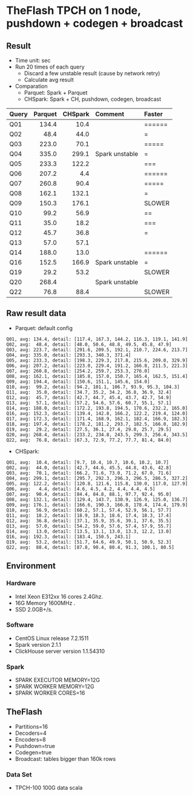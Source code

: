 # TheFlash TPCH on 1 node, pushdown + codegen + broadcast

## Result

* Time unit: sec
* Run 20 times of each query
    * Discard a few unstable result (cause by network retry)
    * Calculate avg result
* Comparation
    * Parquet: Spark + Parquet
    * CHSpark: Spark + CH, pushdown, codegen, broadcast

| Query    | Parquet | CHSpark | Comment         | Faster |
| -------- | ------: | ------: | :-------------- | :----- |
| Q01      |  134.4  |   10.4  |                 | ====== |
| Q02      |   48.4  |   44.0  |                 | =      |
| Q03      |  223.0  |   70.1  |                 | =====  |
| Q04      |  335.0  |  299.1  | Spark unstable  | =      |
| Q05      |  233.3  |  122.2  |                 | ===    |
| Q06      |  207.2  |    4.4  |                 | ====== |
| Q07      |  260.8  |   90.4  |                 | =====  |
| Q08      |  162.1  |  132.1  |                 | =      |
| Q09      |  150.3  |  176.1  |                 | SLOWER |
| Q10      |   99.2  |   56.9  |                 | ==     |
| Q11      |   35.0  |   18.2  |                 | ===    |
| Q12      |   45.7  |   36.8  |                 | =      |
| Q13      |   57.0  |   57.1  |                 |        |
| Q14      |  188.0  |   13.0  |                 | ====== |
| Q16      |  152.5  |  166.9  | Spark unstable  | =      |
| Q19      |   29.2  |   53.2  |                 | SLOWER |
| Q20      |  268.4  |         | Spark unstable  |        |
| Q22      |   76.8  |   88.4  |                 | SLOWER |


## Raw result data
* Parquet: default config
```
Q01, avg: 134.4, detail: [117.4, 167.3, 144.2, 116.3, 119.1, 141.9]
Q02, avg:  48.4, detail: [48.0, 50.6, 48.8, 49.5, 45.8, 47.9]
Q03, avg: 223.7, detail: [291.6, 209.5, 192.1, 210.7, 224.6, 213.7]
Q04, avg: 335.0, detail: [293.3, 340.3, 371.4]
Q05, avg: 233.3, detail: [198.3, 229.3, 217.8, 215.6, 209.0, 329.9]
Q06, avg: 207.2, detail: [223.0, 229.4, 191.2, 166.8, 211.5, 221.3]
Q07, avg: 260.8, detail: [254.2, 259.7, 253.3, 276.0]
Q08, avg: 162.1, detail: [185.8, 157.0, 150.7, 165.4, 162.5, 151.4]
Q09, avg: 194.4, detail: [150.6, 151.1, 145.6, 154.0]
Q10, avg:  99.2, detail: [94.2, 101.1, 106.7, 93.9, 95.3, 104.3]
Q11, avg:  35.0, detail: [34.7, 35.2, 34.2, 36.8, 36.9, 32.4]
Q12, avg:  45.7, detail: [42.7, 44.7, 45.4, 43.7, 42.7, 54.9]
Q13, avg:  57.1, detail: [57.2, 54.6, 57.6, 60.7, 55.1, 57.1]
Q14, avg: 188.0, detail: [172.2, 193.8, 194.5, 170.6, 232.2, 165.0]
Q16, avg: 152.3, detail: [139.4, 142.8, 166.2, 122.2, 219.4, 124.0]
Q17, avg: 172.3, detail: [171.4, 168.9, 162.1, 182.4, 166.9, 182.3]
Q18, avg: 197.4, detail: [178.2, 181.2, 293.7, 182.5, 166.0, 182.9]
Q19, avg:  29.2, detail: [27.5, 36.1, 27.4, 29.0, 25.7, 29.5]
Q20, avg: 268.4, detail: [233.2, 234.8, 243.5, 299.3, 256.4, 343.5]
Q22, avg:  76.8, detail: [67.3, 72.9, 77.2, 77.7, 81.4, 84.0]
```
* CHSpark:
```
Q01, avg:  10.4, detail: [9.7, 10.4, 10.7, 10.6, 10.2, 10.7]
Q02, avg:  44.0, detail: [42.7, 44.6, 45.5, 44.8, 43.6, 42.8]
Q03, avg:  70.1, detail: [66.2, 71.6, 73.0, 71.2, 67.0, 71.6]
Q04, avg: 299.1, detail: [295.7, 292.3, 296.3, 296.5, 286.5, 327.2]
Q05, avg: 122.2, detail: [120.8, 121.6, 115.8, 130.0, 117.0, 127.9]
Q06, avg:   4.4, detail: [4.6, 4.5, 4.2, 4.4, 4.4, 4.5]
Q07, avg:  90.4, detail: [84.4, 84.8, 88.1, 97.7, 92.4, 95.0]
Q08, avg: 132.1, detail: [129.4, 143.7, 130.9, 126.9, 125.0, 136.7]
Q09, avg: 176.1, detail: [166.6, 190.3, 166.8, 178.4, 174.4, 179.9]
Q10, avg:  56.9, detail: [60.2, 57.1, 57.4, 52.9, 56.1, 57.7]
Q11, avg:  18.2, detail: [18.9, 18.3, 18.6, 17.4, 18.3, 17.4]
Q12, avg:  36.8, detail: [37.1, 35.9, 35.6, 39.1, 37.6, 35.5]
Q13, avg:  57.0, detail: [54.2, 59.0, 57.6, 57.4, 57.9, 55.7]
Q14, avg:  13.0, detail: [13.5, 13.1, 13.0, 13.3, 12.2, 13.0]
Q16, avg: 192.3, detail: [183.4, 150.5, 243.1]
Q19, avg:  53.2, detail: [51.7, 64.6, 49.9, 50.1, 50.9, 52.3]
Q22, avg:  88.4, detail: [87.8, 90.4, 80.4, 91.3, 100.1, 80.5]
```

## Environment

### Hardware
* Intel Xeon E312xx 16 cores 2.4Ghz.
* 16G Memory 1600MHz .
* SSD 2.0GB+/s.

### Software
* CentOS Linux release 7.2.1511
* Spark version 2.1.1
* ClickHouse server version 1.1.54310

### Spark
* SPARK EXECUTOR MEMORY=12G
* SPARK WORKER MEMORY=12G
* SPARK WORKER CORES=16

## TheFlash
* Partitions=16
* Decoders=4
* Encoders=8
* Pushdown=true
* Codegen=true
* Broadcast: tables bigger than 160k rows

### Data Set
* TPCH-100 100G data scala
